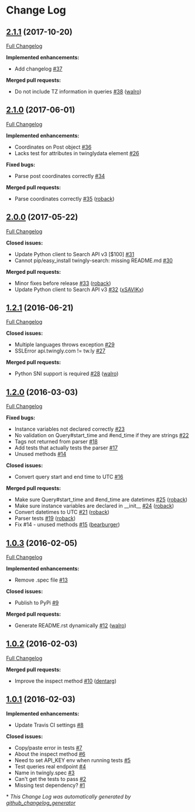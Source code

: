 # Change Log

## [2.1.1](https://github.com/twingly/twingly-search-api-python/tree/2.1.1) (2017-10-20)
[Full Changelog](https://github.com/twingly/twingly-search-api-python/compare/2.1.0...2.1.1)

**Implemented enhancements:**

- Add changelog [\#37](https://github.com/twingly/twingly-search-api-python/issues/37)

**Merged pull requests:**

- Do not include TZ information in queries [\#38](https://github.com/twingly/twingly-search-api-python/pull/38) ([walro](https://github.com/walro))

## [2.1.0](https://github.com/twingly/twingly-search-api-python/tree/2.1.0) (2017-06-01)
[Full Changelog](https://github.com/twingly/twingly-search-api-python/compare/2.0.0...2.1.0)

**Implemented enhancements:**

- Coordinates on Post object [\#36](https://github.com/twingly/twingly-search-api-python/issues/36)
- Lacks test for attributes in twinglydata element [\#26](https://github.com/twingly/twingly-search-api-python/issues/26)

**Fixed bugs:**

- Parse post coordinates correctly [\#34](https://github.com/twingly/twingly-search-api-python/issues/34)

**Merged pull requests:**

- Parse coordinates correctly [\#35](https://github.com/twingly/twingly-search-api-python/pull/35) ([roback](https://github.com/roback))

## [2.0.0](https://github.com/twingly/twingly-search-api-python/tree/2.0.0) (2017-05-22)
[Full Changelog](https://github.com/twingly/twingly-search-api-python/compare/1.2.1...2.0.0)

**Closed issues:**

- Update Python client to Search API v3 \[$100\] [\#31](https://github.com/twingly/twingly-search-api-python/issues/31)
- Cannot pip/easy\_install twingly-search: missing README.md [\#30](https://github.com/twingly/twingly-search-api-python/issues/30)

**Merged pull requests:**

- Minor fixes before release [\#33](https://github.com/twingly/twingly-search-api-python/pull/33) ([roback](https://github.com/roback))
- Update Python client to Search API v3 [\#32](https://github.com/twingly/twingly-search-api-python/pull/32) ([xSAVIKx](https://github.com/xSAVIKx))

## [1.2.1](https://github.com/twingly/twingly-search-api-python/tree/1.2.1) (2016-06-21)
[Full Changelog](https://github.com/twingly/twingly-search-api-python/compare/1.2.0...1.2.1)

**Closed issues:**

- Multiple languages throws exception [\#29](https://github.com/twingly/twingly-search-api-python/issues/29)
- SSLError api.twingly.com != tw.ly [\#27](https://github.com/twingly/twingly-search-api-python/issues/27)

**Merged pull requests:**

- Python SNI support is required [\#28](https://github.com/twingly/twingly-search-api-python/pull/28) ([walro](https://github.com/walro))

## [1.2.0](https://github.com/twingly/twingly-search-api-python/tree/1.2.0) (2016-03-03)
[Full Changelog](https://github.com/twingly/twingly-search-api-python/compare/1.0.3...1.2.0)

**Fixed bugs:**

- Instance variables not declared correctly [\#23](https://github.com/twingly/twingly-search-api-python/issues/23)
- No validation on Query\#start\_time and \#end\_time if they are strings [\#22](https://github.com/twingly/twingly-search-api-python/issues/22)
- Tags not returned from parser [\#18](https://github.com/twingly/twingly-search-api-python/issues/18)
- Add tests that actually tests the parser [\#17](https://github.com/twingly/twingly-search-api-python/issues/17)
- Unused methods [\#14](https://github.com/twingly/twingly-search-api-python/issues/14)

**Closed issues:**

- Convert query start and end time to UTC [\#16](https://github.com/twingly/twingly-search-api-python/issues/16)

**Merged pull requests:**

- Make sure Query\#start\_time and \#end\_time are datetimes [\#25](https://github.com/twingly/twingly-search-api-python/pull/25) ([roback](https://github.com/roback))
- Make sure instance variables are declared in \_\_init\_\_ [\#24](https://github.com/twingly/twingly-search-api-python/pull/24) ([roback](https://github.com/roback))
- Convert datetimes to UTC [\#21](https://github.com/twingly/twingly-search-api-python/pull/21) ([roback](https://github.com/roback))
- Parser tests [\#19](https://github.com/twingly/twingly-search-api-python/pull/19) ([roback](https://github.com/roback))
- Fix \#14 - unused methods [\#15](https://github.com/twingly/twingly-search-api-python/pull/15) ([bearburger](https://github.com/bearburger))

## [1.0.3](https://github.com/twingly/twingly-search-api-python/tree/1.0.3) (2016-02-05)
[Full Changelog](https://github.com/twingly/twingly-search-api-python/compare/1.0.2...1.0.3)

**Implemented enhancements:**

- Remove .spec file [\#13](https://github.com/twingly/twingly-search-api-python/issues/13)

**Closed issues:**

- Publish to PyPi [\#9](https://github.com/twingly/twingly-search-api-python/issues/9)

**Merged pull requests:**

- Generate README.rst dynamically [\#12](https://github.com/twingly/twingly-search-api-python/pull/12) ([walro](https://github.com/walro))

## [1.0.2](https://github.com/twingly/twingly-search-api-python/tree/1.0.2) (2016-02-03)
[Full Changelog](https://github.com/twingly/twingly-search-api-python/compare/1.0.1...1.0.2)

**Merged pull requests:**

- Improve the inspect method [\#10](https://github.com/twingly/twingly-search-api-python/pull/10) ([dentarg](https://github.com/dentarg))

## [1.0.1](https://github.com/twingly/twingly-search-api-python/tree/1.0.1) (2016-02-03)
**Implemented enhancements:**

- Update Travis CI settings [\#8](https://github.com/twingly/twingly-search-api-python/issues/8)

**Closed issues:**

- Copy/paste error in tests [\#7](https://github.com/twingly/twingly-search-api-python/issues/7)
- About the inspect method [\#6](https://github.com/twingly/twingly-search-api-python/issues/6)
- Need to set API\_KEY env when running tests [\#5](https://github.com/twingly/twingly-search-api-python/issues/5)
- Test queries real endpoint [\#4](https://github.com/twingly/twingly-search-api-python/issues/4)
- Name in twingly.spec [\#3](https://github.com/twingly/twingly-search-api-python/issues/3)
- Can't get the tests to pass [\#2](https://github.com/twingly/twingly-search-api-python/issues/2)
- Missing test dependency? [\#1](https://github.com/twingly/twingly-search-api-python/issues/1)



\* *This Change Log was automatically generated by [github_changelog_generator](https://github.com/skywinder/Github-Changelog-Generator)*